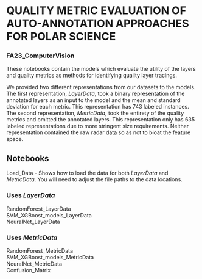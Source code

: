 # QUALITY METRIC EVALUATION OF AUTO-ANNOTATION APPROACHES FOR POLAR SCIENCE
### FA23_ComputerVision


These notebooks contain the models which evaluate the utility of the layers and quality metrics as methods for identifying quailty layer tracings.

We provided two different representations from our datasets to the models. The first representation, *LayerData*, took a binary representation of the annotated layers as an input to the model and the mean and standard deviation for each metric. This representation has 743 labeled instances. The second representation, *MetricData*, took the entirety of the quality metrics and omitted the annotated layers. This representation only has 635 labeled representations due to more stringent size requirements. Neither representation contained the raw radar data so as not to bloat the feature space.


## Notebooks

Load_Data - Shows how to load the data for both *LayerData* and *MetricData*. You will need to adjust the file paths to the data locations.


### Uses *LayerData*
RandomForest_LayerData <br>
SVM_XGBoost_models_LayerData <br>
NeuralNet_LayerData <br>

### Uses *MetricData*
RandomForest_MetricData <br>
SVM_XGBoost_models_MetricData <br>
NeuralNet_MetricData <br>
Confusion_Matrix

